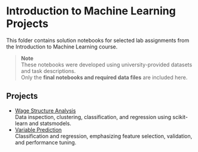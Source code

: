 # Introduction to Machine Learning Projects

This folder contains solution notebooks for selected lab assignments from the Introduction to Machine Learning course.

> **Note**  
> These notebooks were developed using university-provided datasets and task descriptions.  
> Only the **final notebooks and required data files** are included here.

## Projects

- [Wage Structure Analysis](Earnings/README.md)  
  Data inspection, clustering, classification, and regression using scikit-learn and statsmodels.
- [Variable Prediction](Variable_prediction/README.md)  
  Classification and regression, emphasizing feature selection, validation, and performance tuning.
